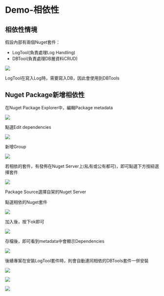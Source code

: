 # Demo-相依性

## 相依性情境

假設內部有兩個Nuget套件：

* LogTool\(負責處理Log Handling\)
* DBTool\(負責處理DB層資料CRUD\)

![](../../.gitbook/assets/image%20%28373%29.png)

LogTool在寫入Log時，需要寫入DB，因此會使用到DBTools

## Nuget Package新增相依性

在Nuget Package Explorer中，編輯Package metadata

![](../../.gitbook/assets/image%20%28337%29.png)

點選Edit dependencies

![](../../.gitbook/assets/image%20%28249%29.png)

新增Group

![](../../.gitbook/assets/image%20%28262%29.png)

若相依的套件，有發佈在Nuget Server上\(私有或公有都可\)，即可點選下方按紐選擇套件

![](../../.gitbook/assets/image%20%28367%29.png)

Package Source選擇自架的Nuget Server

點選相依的Nuget套件

![](../../.gitbook/assets/image%20%28353%29.png)

加入後，按下ok即可

![](../../.gitbook/assets/image%20%28413%29.png)

存檔後，即可看到metadata中會顯示Dependencies

![](../../.gitbook/assets/image%20%28126%29.png)

後續專案在安裝LogTool套件時，則會自動連同相依的DBTools套件一併安裝

![](../../.gitbook/assets/image%20%28283%29.png)

![](../../.gitbook/assets/image%20%28187%29.png)

![](../../.gitbook/assets/image%20%28363%29.png)

